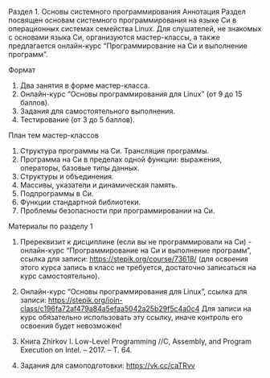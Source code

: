 Раздел 1. Основы системного программирования
Аннотация
Раздел посвящен основам системного программирования на языке Си в операционных системах семейства Linux. Для слушателей, не знакомых с основами языка Си, организуются мастер-классы, а также предлагается онлайн-курс “Программирование на Си и выполнение программ”.

Формат
1. Два занятия в форме мастер-класса.
2. Онлайн-курс “Основы программирования для Linux” (от 9 до 15 баллов).
3. Задания для самостоятельного выполнения.
4. Тестирование (от 3 до 5 баллов).

План тем мастер-классов
1. Структура программы на Си. Трансляция программы.
2. Программа на Си в пределах одной функции: выражения, операторы, базовые типы данных.
3. Структуры и объединения.
4. Массивы, указатели и динамическая память.
5. Подпрограммы в Си.
6. Функции стандартной библиотеки.
7. Проблемы безопасности при программировании на Си.

Материалы по разделу 1
1. Пререквизит к дисциплине (если вы не программировали на Си) - онлайн-курс “Программирование на Си и выполнение программ”, ссылка для записи: https://stepik.org/course/73618/ (для освоения этого курса запись в класс не требуется, достаточно записаться на курс самостоятельно).

2. Онлайн-курс “Основы программирования для Linux”, ссылка для записи: https://stepik.org/join-class/c196fa72af479a84a5efaa5042a25b29f5c4a0c4
Для записи на курс обязательно использовать эту ссылку, иначе контроль его освоения будет невозможен!

3. Книга Zhirkov I. Low-Level Programming //C, Assembly, and Program Execution on Intel. – 2017. – Т. 64.

4. Задания для самоподготовки: https://vk.cc/caTRvv